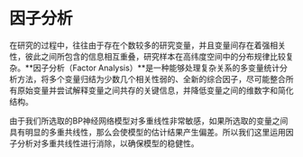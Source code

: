 # 因子分析

在研究的过程中，往往由于存在个数较多的研究变量，并且变量间存在着强相关性，彼此之间所包含的信息相互重叠，研究样本在高纬度空间中的分布规律比较复杂。**因子分析（Factor Analysis）**是一种能够处理复杂关系的多变量统计分析方法，将多个变量归结为少数几个相关性弱的、全新的综合因子，尽可能整合所有原始变量并尝试解释变量之间共存的关键信息，并降低变量之间的维数字和简化结构。

由于我们所选取的BP神经网络模型对多重线性非常敏感，如果所选取的变量之间具有明显的多重共线性，那么会使模型的估计结果产生偏差。所以我们这里运用因子分析对多重共线性进行消除，以确保模型的稳健性。